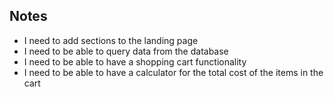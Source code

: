 ## Notes

- I need to add sections to the landing page
- I need to be able to query data from the database
- I need to be able to have a shopping cart functionality
- I need to be able to have a calculator for the total cost of the items in the cart
